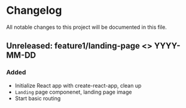 # Changelog

All notable changes to this project will be documented in this file.

## Unreleased: feature1/landing-page <> YYYY-MM-DD

### Added

-   Initialize React app with create-react-app, clean up
-   `Landing` page componenet, landing page image
-   Start basic routing
